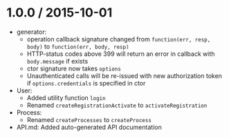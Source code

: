 1.0.0 / 2015-10-01
==================

  * generator: 
    - operation callback signature changed from `function(err, resp, body)` to `function(err, body, resp)`
    - HTTP-status codes above 399 will return an error in callback with `body.message` if exists
    - ctor signature now takes `options`
    - Unauthenticated calls will be re-issued with new authorization token if `options.credentials` is specified in ctor
  * User:
    - Added utility function `login`
    - Renamed `createRegistrationActivate` to `activateRegistration`
  * Process:
    - Renamed `createProcesses` to `createProcess`
  * API.md: Added auto-generated API documentation
